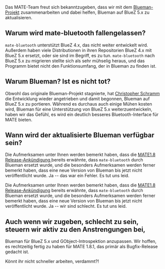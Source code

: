 <!-- 
.. link: 
.. description: MATE-Desktop arbeitet mit dem Blueman-Projekt zusammen.
.. tags: Blueman,BlueZ,Bluetooth,News
.. date: 2014/03/11 07:45:00
.. title: MATE-Desktop singt den BlueZ
.. slug: 2014-03-11-mate-desktop-singing-the-bluez
.. author: Martin Wimpress
-->

Das MATE-Team freut sich bekanntzugeben, dass wir mit dem
[Blueman-Projekt](https://github.com/blueman-project/blueman) zusammenarbeiten 
und dabei helfen, Blueman auf BlueZ 5.x zu aktualisieren.

## Warum wird mate-bluetooth fallengelassen?

`mate-bluetooth` unterstützt BlueZ 4.x, das nicht weiter entwickelt wird. 
Außerdem haben viele Distributionen in ihren Repositorien BlueZ 4.x mit BlueZ 5.x ersetzt, oder sie sind im Begriff, es zu tun. 
`mate-bluetooth`  nach BlueZ 5.x zu migrieren stellte sich als sehr mühselig heraus, und das Programm bietet nicht den Funktionsumfang, der in Blueman zu finden ist.

## Warum Blueman? Ist es nicht tot?

Obwohl das originale Blueman-Projekt stagnierte, hat [Christopher Schramm](https://github.com/cschramm)
die Entwicklung wieder angetrieben und damit begonnen, Blueman auf BlueZ 5.x zu portieren.
Während es durchaus auch einige Mühen kosten wird, Blueman für eine Unterstützung von BlueZ 5.x weiterzuentwickeln,
haben wir das Gefühl, es wird ein deutlich besseres Bluetooth-Interface für MATE bieten.

## Wann wird der aktualisierte Blueman verfügbar sein?

Die Aufmerksamen unter Ihnen werden bemerkt haben, dass die [MATE1.8 Release-Ankündigung ](/blog/2014-03-04-mate-1-8-released/) bereits erwähnte,
dass `mate-bluetooth` durch Blueman ersetzt wurde, und die besonders Aufmerksamen werden ferner bemerkt haben,
dass eine neue Version von Blueman bis jetzt nicht veröffentlicht wurde.
Ja -- das war ein Fehler. Es tut uns leid.

Die Aufmerksamen unter Ihnen werden bemerkt haben, dass die [MATE1.8 Release-Ankündigung](/blog/2014-03-04-mate-1-8-released/)
bereits erwähnte, dass `mate-bluetooth` durch Blueman ersetzt wurde, und die besonders
Aufmerksamen werden ferner bemerkt haben, dass eine neue Version von Blueman bis jetzt nicht
veröffentlicht wurde. Ja -- wir sind schlecht. Es tut uns leid.

## Auch wenn wir zugeben, schlecht zu sein, steuern wir aktiv zu den Anstrengungen bei,
Blueman für BlueZ 5.x und GObject-Introspektion anzupassen. Wir hoffen, es
rechtzeitig fertig zu haben für MATE 1.8.1, das primär als Bugfix-Release gedacht ist.

Könnt ihr nicht schneller arbeiten, verdammt?!
